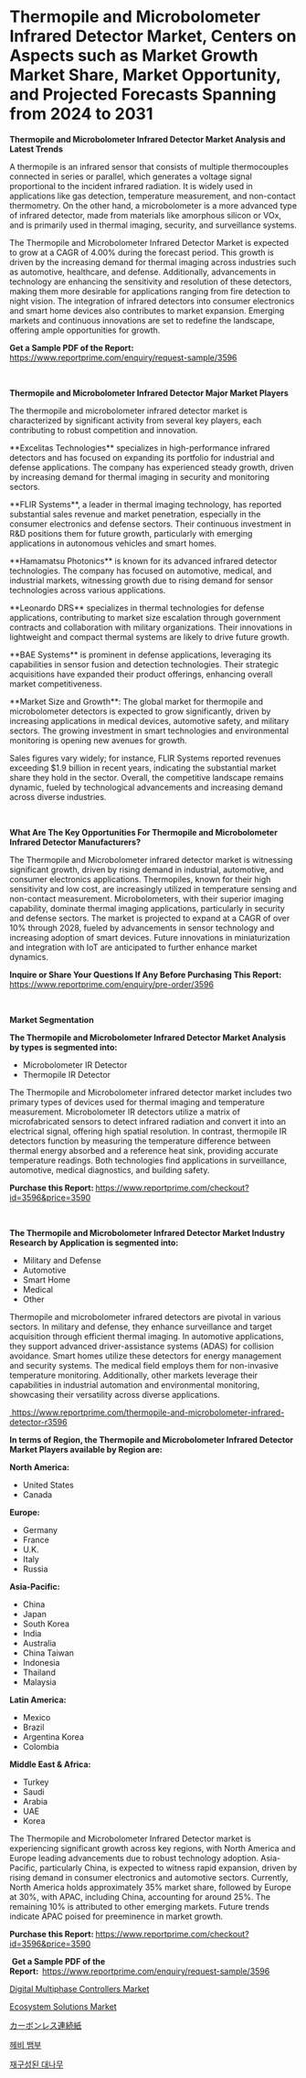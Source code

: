 <p><h1>Thermopile and Microbolometer Infrared Detector Market, Centers on Aspects such as Market Growth Market Share, Market Opportunity, and Projected Forecasts Spanning from 2024 to 2031</h1></p><p><strong>Thermopile and Microbolometer Infrared Detector Market Analysis and Latest Trends</strong></p>
<p><p>A thermopile is an infrared sensor that consists of multiple thermocouples connected in series or parallel, which generates a voltage signal proportional to the incident infrared radiation. It is widely used in applications like gas detection, temperature measurement, and non-contact thermometry. On the other hand, a microbolometer is a more advanced type of infrared detector, made from materials like amorphous silicon or VOx, and is primarily used in thermal imaging, security, and surveillance systems. </p><p>The Thermopile and Microbolometer Infrared Detector Market is expected to grow at a CAGR of 4.00% during the forecast period. This growth is driven by the increasing demand for thermal imaging across industries such as automotive, healthcare, and defense. Additionally, advancements in technology are enhancing the sensitivity and resolution of these detectors, making them more desirable for applications ranging from fire detection to night vision. The integration of infrared detectors into consumer electronics and smart home devices also contributes to market expansion. Emerging markets and continuous innovations are set to redefine the landscape, offering ample opportunities for growth.</p></p>
<p><strong>Get a Sample PDF of the Report:&nbsp;</strong> <a href="https://www.reportprime.com/enquiry/request-sample/3596">https://www.reportprime.com/enquiry/request-sample/3596</a></p>
<p>&nbsp;</p>
<p><strong>Thermopile and Microbolometer Infrared Detector Major Market Players</strong></p>
<p><p>The thermopile and microbolometer infrared detector market is characterized by significant activity from several key players, each contributing to robust competition and innovation.</p><p>**Excelitas Technologies** specializes in high-performance infrared detectors and has focused on expanding its portfolio for industrial and defense applications. The company has experienced steady growth, driven by increasing demand for thermal imaging in security and monitoring sectors.</p><p>**FLIR Systems**, a leader in thermal imaging technology, has reported substantial sales revenue and market penetration, especially in the consumer electronics and defense sectors. Their continuous investment in R&D positions them for future growth, particularly with emerging applications in autonomous vehicles and smart homes.</p><p>**Hamamatsu Photonics** is known for its advanced infrared detector technologies. The company has focused on automotive, medical, and industrial markets, witnessing growth due to rising demand for sensor technologies across various applications. </p><p>**Leonardo DRS** specializes in thermal technologies for defense applications, contributing to market size escalation through government contracts and collaboration with military organizations. Their innovations in lightweight and compact thermal systems are likely to drive future growth.</p><p>**BAE Systems** is prominent in defense applications, leveraging its capabilities in sensor fusion and detection technologies. Their strategic acquisitions have expanded their product offerings, enhancing overall market competitiveness.</p><p>**Market Size and Growth**: The global market for thermopile and microbolometer detectors is expected to grow significantly, driven by increasing applications in medical devices, automotive safety, and military sectors. The growing investment in smart technologies and environmental monitoring is opening new avenues for growth.</p><p>Sales figures vary widely; for instance, FLIR Systems reported revenues exceeding $1.9 billion in recent years, indicating the substantial market share they hold in the sector. Overall, the competitive landscape remains dynamic, fueled by technological advancements and increasing demand across diverse industries.</p></p>
<p>&nbsp;</p>
<p><strong>What Are The Key Opportunities For Thermopile and Microbolometer Infrared Detector Manufacturers?</strong></p>
<p><p>The Thermopile and Microbolometer infrared detector market is witnessing significant growth, driven by rising demand in industrial, automotive, and consumer electronics applications. Thermopiles, known for their high sensitivity and low cost, are increasingly utilized in temperature sensing and non-contact measurement. Microbolometers, with their superior imaging capability, dominate thermal imaging applications, particularly in security and defense sectors. The market is projected to expand at a CAGR of over 10% through 2028, fueled by advancements in sensor technology and increasing adoption of smart devices. Future innovations in miniaturization and integration with IoT are anticipated to further enhance market dynamics.</p></p>
<p><strong>Inquire or Share Your Questions If Any Before Purchasing This Report:</strong> <a href="https://www.reportprime.com/enquiry/pre-order/3596">https://www.reportprime.com/enquiry/pre-order/3596</a></p>
<p>&nbsp;</p>
<p><strong>Market Segmentation</strong></p>
<p><strong>The Thermopile and Microbolometer Infrared Detector Market Analysis by types is segmented into:</strong></p>
<p><ul><li>Microbolometer IR Detector</li><li>Thermopile IR Detector</li></ul></p>
<p><p>The Thermopile and Microbolometer infrared detector market includes two primary types of devices used for thermal imaging and temperature measurement. Microbolometer IR detectors utilize a matrix of microfabricated sensors to detect infrared radiation and convert it into an electrical signal, offering high spatial resolution. In contrast, thermopile IR detectors function by measuring the temperature difference between thermal energy absorbed and a reference heat sink, providing accurate temperature readings. Both technologies find applications in surveillance, automotive, medical diagnostics, and building safety.</p></p>
<p><strong>Purchase this Report:&nbsp;</strong><a href="https://www.reportprime.com/checkout?id=3596&price=3590">https://www.reportprime.com/checkout?id=3596&price=3590</a></p>
<p>&nbsp;</p>
<p><strong>The Thermopile and Microbolometer Infrared Detector Market Industry Research by Application is segmented into:</strong></p>
<p><ul><li>Military and Defense</li><li>Automotive</li><li>Smart Home</li><li>Medical</li><li>Other</li></ul></p>
<p><p>Thermopile and microbolometer infrared detectors are pivotal in various sectors. In military and defense, they enhance surveillance and target acquisition through efficient thermal imaging. In automotive applications, they support advanced driver-assistance systems (ADAS) for collision avoidance. Smart homes utilize these detectors for energy management and security systems. The medical field employs them for non-invasive temperature monitoring. Additionally, other markets leverage their capabilities in industrial automation and environmental monitoring, showcasing their versatility across diverse applications.</p></p>
<p><a href="https://www.reportprime.com/thermopile-and-microbolometer-infrared-detector-r3596">&nbsp;https://www.reportprime.com/thermopile-and-microbolometer-infrared-detector-r3596</a></p>
<p><strong>In terms of Region, the Thermopile and Microbolometer Infrared Detector Market Players available by Region are:</strong></p>
<p>
    <p> <strong> North America: </strong>
        <ul>
            <li>United States</li>
            <li>Canada</li>
        </ul>
        </p> 
    <p> <strong> Europe: </strong>
        <ul>
            <li>Germany</li>
            <li>France</li>
            <li>U.K.</li>
            <li>Italy</li>
            <li>Russia</li>
        </ul>
        </p> 
    <p> <strong> Asia-Pacific: </strong>
        <ul>
            <li>China</li>
            <li>Japan</li>
            <li>South Korea</li>
            <li>India</li>
            <li>Australia</li>
            <li>China Taiwan</li>
            <li>Indonesia</li>
            <li>Thailand</li>
            <li>Malaysia</li>
        </ul>
        </p> 
    <p> <strong> Latin America: </strong>
        <ul>
            <li>Mexico</li>
            <li>Brazil</li>
            <li>Argentina Korea</li>
            <li>Colombia</li>
        </ul>
        </p> 
    <p> <strong> Middle East & Africa: </strong>
        <ul>
            <li>Turkey</li>
            <li>Saudi</li>
            <li>Arabia</li>
            <li>UAE</li>
            <li>Korea</li>
        </ul>
    </p>
    </p>
<p><p>The Thermopile and Microbolometer Infrared Detector market is experiencing significant growth across key regions, with North America and Europe leading advancements due to robust technology adoption. Asia-Pacific, particularly China, is expected to witness rapid expansion, driven by rising demand in consumer electronics and automotive sectors. Currently, North America holds approximately 35% market share, followed by Europe at 30%, with APAC, including China, accounting for around 25%. The remaining 10% is attributed to other emerging markets. Future trends indicate APAC poised for preeminence in market growth.</p></p>
<p><strong>Purchase this Report: </strong><a href="https://www.reportprime.com/checkout?id=3596&price=3590">https://www.reportprime.com/checkout?id=3596&price=3590</a></p>
<p>&nbsp;<strong>Get a Sample PDF of the Report:&nbsp;&nbsp;</strong><a href="https://www.reportprime.com/enquiry/request-sample/3596">https://www.reportprime.com/enquiry/request-sample/3596</a></p>
<p><strong></strong></p>
<p><p><a href="https://issuu.com/reportprime-2/docs/digital-multiphase-controllers-mark_c544e885c29377">Digital Multiphase Controllers Market</a></p><p><a href="https://www.linkedin.com/pulse/ecosystem-solutions-market-global-regional-analysis-30gge?trackingId=6WHoSXzFRtOFq6opaYl7SA%3D%3D">Ecosystem Solutions Market</a></p><p><a href="https://medium.com/@randallrunte2023/%E3%82%AB%E3%83%BC%E3%83%9C%E3%83%B3%E3%83%AC%E3%82%B9%E9%80%A3%E7%B6%9A%E7%94%A8%E7%B4%99%E5%B8%82%E5%A0%B4%E3%81%AE%E6%A6%82%E8%A6%81-%E5%9C%B0%E5%9F%9F%E3%81%AE%E5%B1%95%E6%9C%9B%E3%81%8A%E3%82%88%E3%81%B3%E3%82%AB%E3%83%BC%E3%83%9C%E3%83%B3%E3%83%AC%E3%82%B9%E9%80%A3%E7%B6%9A%E7%94%A8%E7%B4%99%E5%B8%82%E5%A0%B4%E3%81%AB%E3%81%8A%E3%81%91%E3%82%8B%E7%AB%B6%E4%BA%89%E6%88%A6%E7%95%A5-2024%E5%B9%B4%E3%81%8B%E3%82%892031%E5%B9%B4%E3%81%BE%E3%81%A7%E3%81%AE%E6%9C%9F%E9%96%93%E3%81%AB%E3%82%8F%E3%81%9F%E3%81%A3%E3%81%A610-3-%E3%81%AE-cagr-%E3%81%A7%E6%88%90%E9%95%B7%E3%81%99%E3%82%8B%E8%A6%8B%E8%BE%BC%E3%81%BF%E3%81%A7%E3%81%99-7682aba19df4">カーボンレス連続紙</a></p><p><a href="https://medium.com/@darrelchjxmz/%EC%8B%9C%EC%9E%A5-%EC%98%88%EC%B8%A1-%EB%B3%80%ED%99%94-%EA%B8%80%EB%A1%9C%EB%B2%8C-%EB%8C%80%EB%82%98%EB%AC%B4-%EC%8B%9C%EC%9E%A5-%EB%8F%99%ED%96%A5-%EB%B0%8F-%ED%96%A5%ED%9B%84-%ED%8A%B8%EB%A0%8C%EB%93%9C-2024-2031-63180d5e7268">헤비 뱀부</a></p><p><a href="https://medium.com/@darrelchjxmz/%EA%B8%80%EB%A1%9C%EB%B2%8C-%EC%9E%AC%EA%B5%AC%EC%84%B1%EB%90%9C-%EB%8C%80%EB%82%98%EB%AC%B4-%EC%8B%9C%EC%9E%A5-%ED%8A%B8%EB%A0%8C%EB%93%9C-%EB%B6%84%EC%84%9D-%EB%B0%8F-%EB%AF%B8%EB%9E%98-%EC%84%B1%EC%9E%A5-%EC%A0%84%EB%A7%9D-2024-2031-d820b489136a">재구성된 대나무</a></p></p>